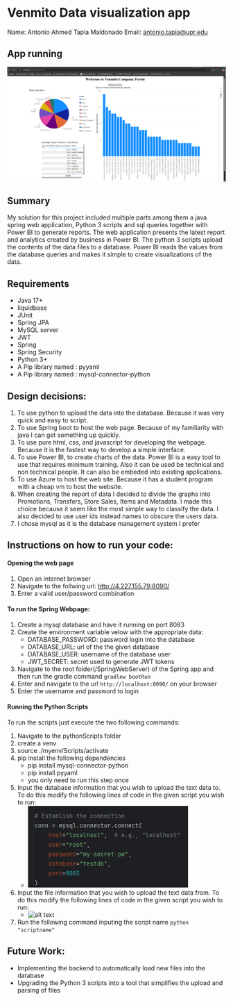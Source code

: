 # Venmito Data visualization app

Name: Antonio Ahmed Tapia Maldonado
Email: antonio.tapia@upr.edu    

## App running
![alt text](dashboard.png "dashboard")

## Summary
My solution for this project included multiple parts among them a java spring web application, Python 3 scripts and sql queries together with Power BI to generate reports. The web application presents the latest report and analytics created by business in Power BI. The python 3 scripts upload the contents of the data files to a database. Power BI reads the values from the database queries and makes it simple to create visualizations of the data.

## Requirements
* Java 17+
* liquidbase
* JUnit
* Spring JPA
* MySQL server
* JWT
* Spring
* Spring Security
* Python 3+
* A Pip library named : pyyaml
* A Pip library named : mysql-connector-python

## Design decisions:
1. To use python to upload the data into the database. Because it was very quick and easy to script.
2. To use Spring boot to host the web page. Because of my familiarity with java I can get something up quickly.
3. To use pure html, css, and javascript for developing the webpage. Because it is the fastest way to develop a simple interface.
4. To use Power BI, to create charts of the data. Power BI is a easy tool to use that requires minimum training. Also it can be used be technical and non technical people. It can also be embeded into existing applications.
5. To use Azure to host the web site. Because it has a student program with a cheap vm to host the website.
6. When creating the report of data I decided to divide the graphs into Promotions, Transfers, Store Sales, Items and Metadata. I made this choice because it seem like the most simple way to classify the data. I also decided to use user ids instead names to obscure the users data.
7. I chose mysql as it is the database management system I prefer

## Instructions on how to run your code:

#### Opening the web page
1. Open an internet browser
2. Navigate to the follwing url: http://4.227.155.79:8090/
3. Enter a valid user/password combination

#### To run the Spring Webpage:
1. Create a mysql database and have it running on port 8083
2. Create the environment variable velow with the appropriate data:
    * DATABASE_PASSWORD: password login into the database
    * DATABASE_URL: url of the the given database
    * DATABASE_USER: username of the database user
    * JWT_SECRET: secret used to generate JWT tokens
3. Navigate to the root folder(/SpringWebServer) of the Spring app and then run the gradle command `gradlew bootRun`
4. Enter and navigate to the url `http://localhost:8090/` on your browser 
5. Enter the username and password to login


#### Running the Python Scripts
To run the scripts just execute the two following commands:

1. Navigate to the pythonScripts folder
2. create a venv 
3. source ./myenv/Scripts/activate
4. pip install the following dependencies
    - pip install mysql-connector-python
    - pip install pyyaml
    - you only need to run this step once  
5. Input the database information that you wish to upload the text data to. To do this modify the following lines of code in the given script you wish to run:
   - ![alt text](pythonScripts/db.png "database config")
6. Input the file information that you wish to upload the text data from. To do this modify the following lines of code in the given script you wish to run:
   - ![alt text](powerbiData/file.png "file config")
7. Run the following command inputing the script name `python "scriptname"`

## Future Work:
- Implementing the backend to automatically load new files into the database
- Upgrading the Python 3 scripts into a tool that simplifies the upload and parsing of files